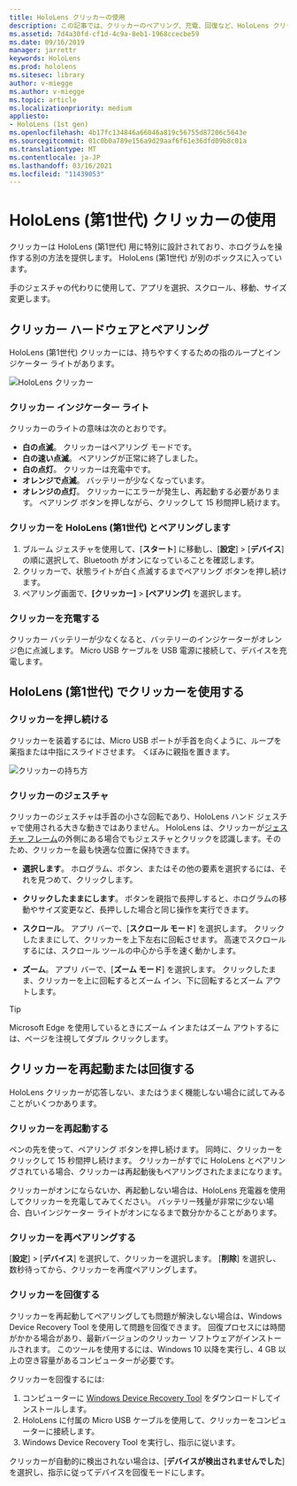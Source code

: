 ```yaml
---
title: HoloLens クリッカーの使用
description: この記事では、クリッカーのペアリング、充電、回復など、HoloLens クリッカーの使用方法について説明します。
ms.assetid: 7d4a30fd-cf1d-4c9a-8eb1-1968ccecbe59
ms.date: 09/16/2019
manager: jarrettr
keywords: HoloLens
ms.prod: hololens
ms.sitesec: library
author: v-miegge
ms.author: v-miegge
ms.topic: article
ms.localizationpriority: medium
appliesto:
- HoloLens (1st gen)
ms.openlocfilehash: 4b17fc134846a66046a819c56755d87206c5643e
ms.sourcegitcommit: 01c0b0a789e156a9d29aaf6f61e36dfd09b8c01a
ms.translationtype: MT
ms.contentlocale: ja-JP
ms.lasthandoff: 03/16/2021
ms.locfileid: "11439053"
---
```

# <a name="use-the-hololens-1st-gen-clicker"></a>HoloLens (第1世代) クリッカーの使用

クリッカーは HoloLens (第1世代) 用に特別に設計されており、ホログラムを操作する別の方法を提供します。 HoloLens (第1世代) が別のボックスに入っています。

手のジェスチャの代わりに使用して、アプリを選択、スクロール、移動、サイズ変更します。

## <a name="clicker-hardware-and-pairing"></a>クリッカー ハードウェアとペアリング

HoloLens (第1世代) クリッカーには、持ちやすくするための指のループとインジケーター ライトがあります。

![HoloLens クリッカー](images/use-hololens-clicker-1.png)

### <a name="clicker-indicator-lights"></a>クリッカー インジケーター ライト

クリッカーのライトの意味は次のとおりです。

- **白の点滅**。 クリッカーはペアリング モードです。
- **白の速い点滅**。 ペアリングが正常に終了しました。
- **白の点灯**。 クリッカーは充電中です。
- **オレンジで点滅**。 バッテリーが少なくなっています。
- **オレンジの点灯**。 クリッカーにエラーが発生し、再起動する必要があります。 ペアリング ボタンを押しながら、クリックして 15 秒間押し続けます。

### <a name="pair-the-clicker-with-your-hololens-1st-gen"></a>クリッカーを HoloLens (第1世代) とペアリングします

1. ブルーム ジェスチャを使用して、[**スタート**] に移動し、[**設定**] > [**デバイス**] の順に選択して、Bluetooth がオンになっていることを確認します。
1. クリッカーで、状態ライトが白く点滅するまでペアリング ボタンを押し続けます。
1. ペアリング画面で、**[クリッカー]** > **[ペアリング]** を選択します。

### <a name="charge-the-clicker"></a>クリッカーを充電する

クリッカー バッテリーが少なくなると、バッテリーのインジケーターがオレンジ色に点滅します。 Micro USB ケーブルを USB 電源に接続して、デバイスを充電します。

## <a name="use-the-clicker-with-hololens-1st-gen"></a>HoloLens (第1世代) でクリッカーを使用する

### <a name="hold-the-clicker"></a>クリッカーを押し続ける

クリッカーを装着するには、Micro USB ポートが手首を向くように、ループを薬指または中指にスライドさせます。 くぼみに親指を置きます。

![クリッカーの持ち方](images/use-hololens-clicker-2.png)

### <a name="clicker-gestures"></a>クリッカーのジェスチャ

クリッカーのジェスチャは手首の小さな回転であり、HoloLens ハンド ジェスチャで使用される大きな動きではありません。 HoloLens は、クリッカーが[ジェスチャ フレーム](hololens1-basic-usage.md)の外側にある場合でもジェスチャとクリックを認識します。そのため、クリッカーを最も快適な位置に保持できます。

- **選択します**。 ホログラム、ボタン、またはその他の要素を選択するには、それを見つめて、クリックします。

- **クリックしたままにします**。 ボタンを親指で長押しすると、ホログラムの移動やサイズ変更など、長押しした場合と同じ操作を実行できます。

- **スクロール**。 アプリ バーで、[**スクロール モード**] を選択します。 クリックしたままにして、クリッカーを上下左右に回転させます。 高速でスクロールするには、スクロール ツールの中心から手を速く動かします。

- **ズーム**。 アプリ バーで、[**ズーム モード**] を選択します。 クリックしたまま、クリッカーを上に回転するとズーム イン、下に回転するとズーム アウトします。

> [!TIP]
> Microsoft Edge を使用しているときにズーム インまたはズーム アウトするには、ページを注視してダブル クリックします。

## <a name="restart-or-recover-the-clicker"></a>クリッカーを再起動または回復する

HoloLens クリッカーが応答しない、またはうまく機能しない場合に試してみることがいくつかあります。

### <a name="restart-the-clicker"></a>クリッカーを再起動する

ペンの先を使って、ペアリング ボタンを押し続けます。 同時に、クリッカーをクリックして 15 秒間押し続けます。 クリッカーがすでに HoloLens とペアリングされている場合、クリッカーは再起動後もペアリングされたままになります。

クリッカーがオンにならないか、再起動しない場合は、HoloLens 充電器を使用してクリッカーを充電してみてください。 バッテリー残量が非常に少ない場合、白いインジケーター ライトがオンになるまで数分かかることがあります。

### <a name="re-pair-the-clicker"></a>クリッカーを再ペアリングする

[**設定**] > [**デバイス**] を選択して、クリッカーを選択します。 [**削除**] を選択し、数秒待ってから、クリッカーを再度ペアリングします。

### <a name="recover-the-clicker"></a>クリッカーを回復する

クリッカーを再起動してペアリングしても問題が解決しない場合は、Windows Device Recovery Tool を使用して問題を回復できます。 回復プロセスには時間がかかる場合があり、最新バージョンのクリッカー ソフトウェアがインストールされます。 このツールを使用するには、Windows 10 以降を実行し、4 GB 以上の空き容量があるコンピューターが必要です。

クリッカーを回復するには:

1. コンピューターに [Windows Device Recovery Tool](https://dev.azure.com/ContentIdea/ContentIdea/_queries/query/8a004dbe-73f8-4a32-94bc-368fc2f2a895/) をダウンロードしてインストールします。
1. HoloLens に付属の Micro USB ケーブルを使用して、クリッカーをコンピューターに接続します。
1. Windows Device Recovery Tool を実行し、指示に従います。

クリッカーが自動的に検出されない場合は、[**デバイスが検出されませんでした**] を選択し、指示に従ってデバイスを回復モードにします。
